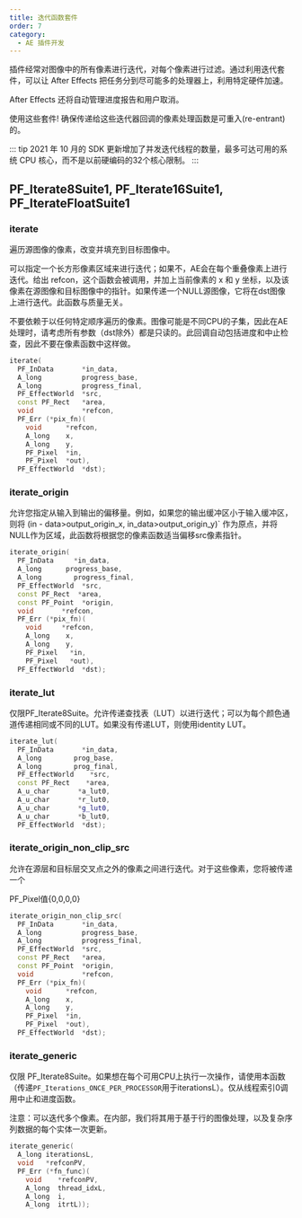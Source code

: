```yaml
---
title: 迭代函数套件
order: 7
category:
  - AE 插件开发
---
```


插件经常对图像中的所有像素进行迭代，对每个像素进行过滤。通过利用迭代套件，可以让 After Effects 把任务分到尽可能多的处理器上，利用特定硬件加速。

After Effects 还将自动管理进度报告和用户取消。

使用这些套件! 确保传递给这些迭代器回调的像素处理函数是可重入(re-entrant)的。

::: tip
2021 年 10 月的 SDK 更新增加了并发迭代线程的数量，最多可达可用的系统 CPU 核心，而不是以前硬编码的32个核心限制。
:::

## PF_Iterate8Suite1, PF_Iterate16Suite1, PF_IterateFloatSuite1

### iterate

遍历源图像的像素，改变并填充到目标图像中。

可以指定一个长方形像素区域来进行迭代；如果不，AE会在每个重叠像素上进行迭代。给出 refcon，这个函数会被调用，并加上当前像素的 x 和 y 坐标，以及该像素在源图像和目标图像中的指针。如果传递一个NULL源图像，它将在dst图像上进行迭代。此函数与质量无关。

不要依赖于以任何特定顺序遍历的像素。图像可能是不同CPU的子集，因此在AE处理时，请考虑所有参数（dst除外）都是只读的。此回调自动包括进度和中止检查，因此不要在像素函数中这样做。

```cpp
iterate(
  PF_InData       *in_data,
  A_long          progress_base,
  A_long          progress_final,
  PF_EffectWorld  *src,
  const PF_Rect   *area,
  void            *refcon,
  PF_Err (*pix_fn)(
    void      *refcon,
    A_long    x,
    A_long    y,
    PF_Pixel  *in,
    PF_Pixel  *out),
  PF_EffectWorld  *dst);
```

### iterate_origin

允许您指定从输入到输出的偏移量。例如，如果您的输出缓冲区小于输入缓冲区，则将 (in - data>output_origin_x, in_data>output_origin_y)` 作为原点，并将NULL作为区域，此函数将根据您的像素函数适当偏移src像素指针。

```cpp
iterate_origin(
  PF_InData     *in_data,
  A_long      progress_base,
  A_long        progress_final,
  PF_EffectWorld  *src,
  const PF_Rect  *area,
  const PF_Point  *origin,
  void       *refcon,
  PF_Err (*pix_fn)(
    void     *refcon,
    A_long    x,
    A_long    y,
    PF_Pixel   *in,
    PF_Pixel   *out),
  PF_EffectWorld  *dst);
```

### iterate_lut

仅限PF_Iterate8Suite。允许传递查找表（LUT）以进行迭代；可以为每个颜色通道传递相同或不同的LUT。如果没有传递LUT，则使用identity LUT。

```cpp
iterate_lut(
  PF_InData       *in_data,
  A_long        prog_base,
  A_long        prog_final,
  PF_EffectWorld    *src,
  const PF_Rect    *area,
  A_u_char       *a_lut0,
  A_u_char       *r_lut0,
  A_u_char       *g_lut0,
  A_u_char       *b_lut0,
  PF_EffectWorld  *dst);
```

### iterate_origin_non_clip_src

允许在源层和目标层交叉点之外的像素之间进行迭代。对于这些像素，您将被传递一个

PF_Pixel值{0,0,0,0}

```cpp
iterate_origin_non_clip_src(
  PF_InData       *in_data,
  A_long          progress_base,
  A_long          progress_final,
  PF_EffectWorld  *src,
  const PF_Rect   *area,
  const PF_Point  *origin,
  void            *refcon,
  PF_Err (*pix_fn)(
    void      *refcon,
    A_long    x,
    A_long    y,
    PF_Pixel  *in,
    PF_Pixel  *out),
  PF_EffectWorld  *dst);
```

### iterate_generic

仅限 PF_Iterate8Suite。如果想在每个可用CPU上执行一次操作，请使用本函数（传递`PF_Iterations_ONCE_PER_PROCESSOR`用于iterationsL）。仅从线程索引0调用中止和进度函数。

注意：可以迭代多个像素。在内部，我们将其用于基于行的图像处理，以及复杂序列数据的每个实体一次更新。

```cpp
iterate_generic(
  A_long iterationsL,
  void   *refconPV,
  PF_Err (*fn_func)(
    void    *refconPV,
    A_long  thread_idxL,
    A_long  i,
    A_long  itrtL));
```
